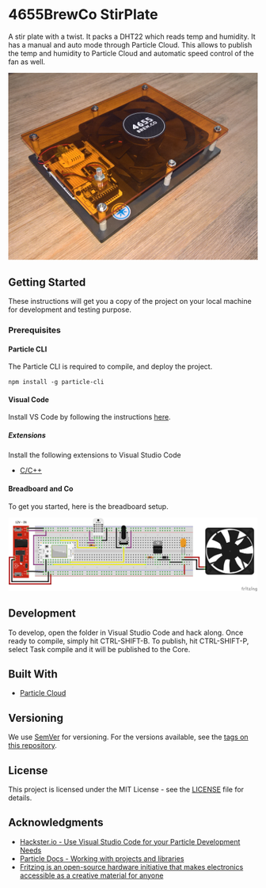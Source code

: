 # 4655BrewCo StirPlate

A stir plate with a twist. It packs a DHT22 which reads temp and humidity. It has a manual and auto mode through Particle Cloud.
This allows to publish the temp and humidity to Particle Cloud and automatic speed control of the fan as well.

![4655BrewCoStirPlate](./doc/media/4655BrewCoStirPlate-01.jpg)

## Getting Started

These instructions will get you a copy of the project on your local machine for development and testing purpose.

### Prerequisites

#### Particle CLI

The Particle CLI is required to compile, and deploy the project.

    npm install -g particle-cli

#### Visual Code

Install VS Code by following the instructions [here][vs-code].

##### Extensions

Install the following extensions to Visual Studio Code

- [C/C++][vs-code-cpp]

#### Breadboard and Co

To get you started, here is the breadboard setup.

![4655BrewCoStirPlate](./doc/media/4655BrewCoStirPlate_bb.png)

## Development

To develop, open the folder in Visual Studio Code and hack along. Once ready to compile, simply hit CTRL-SHIFT-B. To publish, hit CTRL-SHIFT-P, select Task compile and it will be published to the Core.

## Built With

- [Particle Cloud][particle]

## Versioning

We use [SemVer][semver] for versioning. For the versions available, see the [tags on this repository][project-tags].

## License

This project is licensed under the MIT License - see the [LICENSE][project-license] file for details.

## Acknowledgments

- [Hackster.io - Use Visual Studio Code for your Particle Development Needs][hackster-io-howto-vs-code-particle]
- [Particle Docs - Working with projects and libraries][particle-doc-cli-projects]
- [Fritzing is an open-source hardware initiative that makes electronics accessible as a creative material for anyone][fritzing]

<!-- Link references -->
[project-tags]: https://github.com/4655BrewCo/4655BrewCoStirPlate/tags
[project-license]: LICENSE
[vs-code]: https://code.visualstudio.com/
[vs-code-cpp]: https://code.visualstudio.com/docs/languages/cpp
[particle]: http://particle.io/
[particle-doc-cli-projects]: https://docs.particle.io/guide/tools-and-features/cli/photon/#working-with-projects-and-libraries
[semver]: http://semver.org/
[hackster-io-4655brewco]: https://www.hackster.io
[hackster-io-howto-vs-code-particle]: https://www.hackster.io/gusgonnet/use-visual-studio-code-for-your-particle-development-needs-9e23bc
[fritzing]: http://fritzing.org